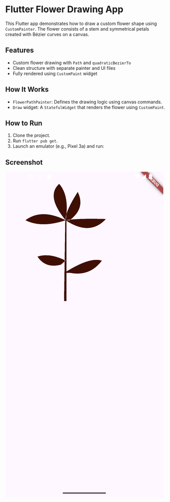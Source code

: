 # Flutter Flower Drawing App

This Flutter app demonstrates how to draw a custom flower shape using `CustomPainter`. The flower consists of a stem and symmetrical petals created with Bézier curves on a canvas.

## Features

- Custom flower drawing with `Path` and `quadraticBezierTo`
- Clean structure with separate painter and UI files
- Fully rendered using `CustomPaint` widget



## How It Works

- `FlowerPathPainter`: Defines the drawing logic using canvas commands.
- `Draw` widget: A `StatefulWidget` that renders the flower using `CustomPaint`.

## How to Run

1. Clone the project.
2. Run `flutter pub get`.
3. Launch an emulator (e.g., Pixel 3a) and run:

## Screenshot

![Flower](screenshot\f1.png)